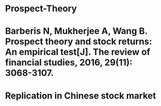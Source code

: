 # Prospect-Theory
# Barberis N, Mukherjee A, Wang B. Prospect theory and stock returns: An empirical test[J]. The review of financial studies, 2016, 29(11): 3068-3107.
# Replication in Chinese stock market